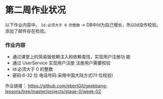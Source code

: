 # 第二周作业状况

以下作业内容中，
`Id:必须大于 0 的整数` -> DB中Id为自己增长，所以Id没作校验。添加了邮件存在检验。

### 作业内容
* 通过课堂上的简易版依赖注入和依赖查找，实现用户注册功
能
* 通过 UserService 实现用户注册 注册用户需要校验
 * Id:必须大于 0 的整数
 * 密码:6-32 位 电话号码:采用中国大陆方式(11 位校验)


作业链接：
https://github.com/ebertGit/geekbang-lessons/tree/master/projects/stage-0/week-02
